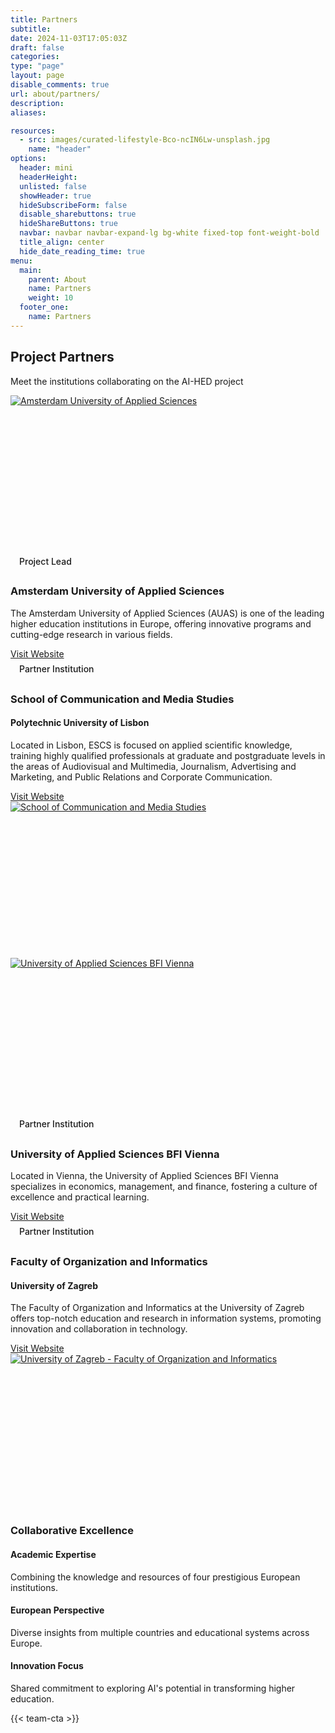 ```yaml
---
title: Partners
subtitle: 
date: 2024-11-03T17:05:03Z
draft: false
categories: 
type: "page"
layout: page
disable_comments: true
url: about/partners/
description:
aliases:

resources:
  - src: images/curated-lifestyle-Bco-ncIN6Lw-unsplash.jpg
    name: "header"
options:
  header: mini
  headerHeight:
  unlisted: false
  showHeader: true
  hideSubscribeForm: false
  disable_sharebuttons: true
  hideShareButtons: true
  navbar: navbar navbar-expand-lg bg-white fixed-top font-weight-bold
  title_align: center
  hide_date_reading_time: true
menu:
  main:
    parent: About
    name: Partners
    weight: 10
  footer_one:
    name: Partners
---
```


<div class="container py-5">
  <div class="row justify-content-center">
    <div class="col-lg-10">
      <div class="row mb-5">
        <div class="col-12 text-center">
          <h2 class="display-4 mb-3">Project Partners</h2>
          <p class="lead mb-5">Meet the institutions collaborating on the AI-HED project</p>
        </div>
      </div>
      <!-- Partner 1 -->
      <div class="card shadow-sm mb-5 border-0 overflow-hidden">
        <div class="card-body p-0">
          <div class="row g-0 align-items-center">
            <div class="col-lg-5 bg-light p-4 p-md-5 text-center d-flex align-items-center justify-content-center" style="min-height: 250px;">
              <a href="https://www.amsterdamuas.com" target="_blank" data-umami-event="click--partner-logo-amsterdam-uas">
                <img src="/images/partners/logo_amsterdam-uas.svg" class="img-fluid" alt="Amsterdam University of Applied Sciences" style="max-height: 150px;">
              </a>
            </div>
            <div class="col-lg-7 p-4 p-md-5">
              <div class="badge bg-primary mb-2">Project Lead</div>
              <h3 class="h2 mb-3">Amsterdam University of Applied Sciences</h3>
              <p class="mb-4">
                The Amsterdam University of Applied Sciences (AUAS) is one of the leading higher education institutions in Europe, offering innovative programs and cutting-edge research in various fields.
              </p>
              <a href="https://www.amsterdamuas.com" target="_blank" class="btn btn-outline-primary rounded-pill px-4" data-umami-event="click--partner-website-amsterdam-uas">Visit Website <i class="fas fa-external-link-alt ms-2"></i></a>
            </div>
          </div>
        </div>
      </div>
      <!-- Partner 2 -->
      <div class="card shadow-sm mb-5 border-0 overflow-hidden">
        <div class="card-body p-0">
          <div class="row g-0 align-items-center">
            <div class="col-lg-7 p-4 p-md-5 order-lg-1 order-2">
              <div class="badge bg-info mb-2">Partner Institution</div>
              <h3 class="h2 mb-3">School of Communication and Media Studies</h3>
              <h4 class="h6 text-muted mb-3">Polytechnic University of Lisbon</h4>
              <p class="mb-4">
                Located in Lisbon, ESCS is focused on applied scientific knowledge, training highly qualified professionals at graduate and postgraduate levels in the areas of Audiovisual and Multimedia, Journalism, Advertising and Marketing, and Public Relations and Corporate Communication.
              </p>
              <a href="https://escs.ipl.pt/en/home" target="_blank" class="btn btn-outline-primary rounded-pill px-4" data-umami-event="click--partner-website-escs-ipl">Visit Website <i class="fas fa-external-link-alt ms-2"></i></a>
            </div>
            <div class="col-lg-5 bg-light p-4 p-md-5 text-center d-flex align-items-center justify-content-center order-lg-2 order-1" style="min-height: 250px;">
              <a href="https://escs.ipl.pt/en/home" target="_blank" data-umami-event="click--partner-logo-escs-ipl">
                <img src="/images/partners/Logo_ESCS_vENG_color-ai.svg" class="img-fluid" alt="School of Communication and Media Studies" style="max-height: 150px;">
              </a>
            </div>
          </div>
        </div>
      </div>
      <!-- Partner 3 -->
      <div class="card shadow-sm mb-5 border-0 overflow-hidden">
        <div class="card-body p-0">
          <div class="row g-0 align-items-center">
            <div class="col-lg-5 bg-light p-4 p-md-5 text-center d-flex align-items-center justify-content-center" style="min-height: 250px;">
              <a href="https://www.fh-vie.ac.at/en/" target="_blank" data-umami-event="click--partner-logo-fh-vienna">
                <img src="/images/partners/FH_e_Logo_Blue_RGB.svg" class="img-fluid" alt="University of Applied Sciences BFI Vienna" style="max-height: 150px;">
              </a>
            </div>
            <div class="col-lg-7 p-4 p-md-5">
              <div class="badge bg-info mb-2">Partner Institution</div>
              <h3 class="h2 mb-3">University of Applied Sciences BFI Vienna</h3>
              <p class="mb-4">
                Located in Vienna, the University of Applied Sciences BFI Vienna specializes in economics, management, and finance, fostering a culture of excellence and practical learning.
              </p>
              <a href="https://www.fh-vie.ac.at/en/" target="_blank" class="btn btn-outline-primary rounded-pill px-4" data-umami-event="click--partner-website-fh-vienna">Visit Website <i class="fas fa-external-link-alt ms-2"></i></a>
            </div>
          </div>
        </div>
      </div>
      <!-- Partner 4 -->
      <div class="card shadow-sm mb-5 border-0 overflow-hidden">
        <div class="card-body p-0">
          <div class="row g-0 align-items-center">
            <div class="col-lg-7 p-4 p-md-5 order-lg-1 order-2">
              <div class="badge bg-info mb-2">Partner Institution</div>
              <h3 class="h2 mb-3">Faculty of Organization and Informatics</h3>
              <h4 class="h6 text-muted mb-3">University of Zagreb</h4>
              <p class="mb-4">
                The Faculty of Organization and Informatics at the University of Zagreb offers top-notch education and research in information systems, promoting innovation and collaboration in technology.
              </p>
              <a href="https://www.foi.unizg.hr/en" target="_blank" class="btn btn-outline-primary rounded-pill px-4" data-umami-event="click--partner-website-foi-zagreb">Visit Website <i class="fas fa-external-link-alt ms-2"></i></a>
            </div>
            <div class="col-lg-5 bg-light p-4 p-md-5 text-center d-flex align-items-center justify-content-center order-lg-2 order-1" style="min-height: 250px;">
              <a href="https://www.foi.unizg.hr/en" target="_blank" data-umami-event="click--partner-logo-foi-zagreb">
                <img src="/images/partners/FOI_horiz_EN_color-ai.svg" class="img-fluid" alt="University of Zagreb - Faculty of Organization and Informatics" style="max-height: 150px;">
              </a>
            </div>
          </div>
        </div>
      </div>
      <!-- Partnership Benefits -->
      <div class="row mt-5 mb-4">
        <div class="col-12">
          <div class="card border-0 bg-primary text-white shadow">
            <div class="card-body p-4 p-md-5">
              <h3 class="h2 mb-4">Collaborative Excellence</h3>
              <div class="row">
                <div class="col-md-4 mb-4 mb-md-0">
                  <div class="d-flex align-items-center mb-3">
                    <div class="me-3">
                      <i class="fas fa-university fa-2x"></i>
                    </div>
                    <h4 class="h5 mb-0">Academic Expertise</h4>
                  </div>
                  <p>Combining the knowledge and resources of four prestigious European institutions.</p>
                </div>
                <div class="col-md-4 mb-4 mb-md-0">
                  <div class="d-flex align-items-center mb-3">
                    <div class="me-3">
                      <i class="fas fa-globe-europe fa-2x"></i>
                    </div>
                    <h4 class="h5 mb-0">European Perspective</h4>
                  </div>
                  <p>Diverse insights from multiple countries and educational systems across Europe.</p>
                </div>
                <div class="col-md-4">
                  <div class="d-flex align-items-center mb-3">
                    <div class="me-3">
                      <i class="fas fa-lightbulb fa-2x"></i>
                    </div>
                    <h4 class="h5 mb-0">Innovation Focus</h4>
                  </div>
                  <p>Shared commitment to exploring AI's potential in transforming higher education.</p>
                </div>
              </div>
            </div>
          </div>
        </div>
      </div>
      {{< team-cta >}}
    </div>
  </div>
</div>

<!-- Custom Styling -->
<style>
  .card {
    transition: transform 0.3s ease-in-out;
  }
  .card:hover {
    transform: translateY(-5px);
  }
  .badge {
    font-weight: 500;
    padding: 0.5em 1em;
  }
  .rounded-pill {
    border-radius: 50rem !important;
  }
</style>

